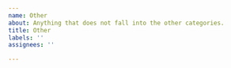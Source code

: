 ```yaml
---
name: Other
about: Anything that does not fall into the other categories.
title: Other
labels: ''
assignees: ''

---
```



